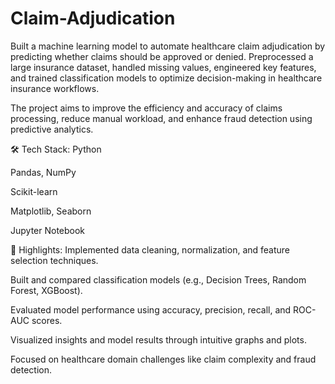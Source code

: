 # Claim-Adjudication
Built a machine learning model to automate healthcare claim adjudication by predicting whether claims should be approved or denied. Preprocessed a large insurance dataset, handled missing values, engineered key features, and trained classification models to optimize decision-making in healthcare insurance workflows.

The project aims to improve the efficiency and accuracy of claims processing, reduce manual workload, and enhance fraud detection using predictive analytics.

🛠️ Tech Stack:
Python

Pandas, NumPy

Scikit-learn

Matplotlib, Seaborn

Jupyter Notebook

🚀 Highlights:
Implemented data cleaning, normalization, and feature selection techniques.

Built and compared classification models (e.g., Decision Trees, Random Forest, XGBoost).

Evaluated model performance using accuracy, precision, recall, and ROC-AUC scores.

Visualized insights and model results through intuitive graphs and plots.

Focused on healthcare domain challenges like claim complexity and fraud detection.
